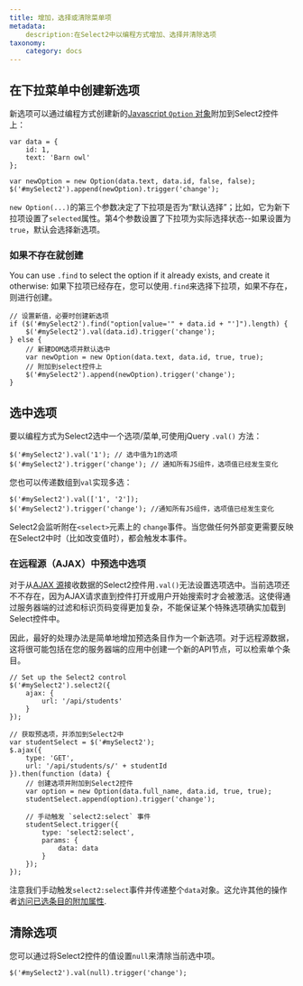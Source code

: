 ```yaml
---
title: 增加，选择或清除菜单项
metadata: 
    description:在Select2中以编程方式增加、选择并清除选项
taxonomy:
    category: docs 
---
```


## 在下拉菜单中创建新选项

新选项可以通过编程方式创建新的[Javascript `Option` 对象](https://developer.mozilla.org/en-US/docs/Web/API/HTMLOptionElement/Option)附加到Select2控件上：

```
var data = {
    id: 1,
    text: 'Barn owl'
};

var newOption = new Option(data.text, data.id, false, false);
$('#mySelect2').append(newOption).trigger('change');
```

`new Option(...)`的第三个参数决定了下拉项是否为“默认选择”；比如，它为新下拉项设置了`selected`属性。第4个参数设置了下拉项为实际选择状态--如果设置为`true`，默认会选择新选项。

### 如果不存在就创建

You can use `.find` to select the option if it already exists, and create it otherwise: 如果下拉项已经存在，您可以使用`.find`来选择下拉项，如果不存在，则进行创建。

```
// 设置新值，必要时创建新选项
if ($('#mySelect2').find("option[value='" + data.id + "']").length) {
    $('#mySelect2').val(data.id).trigger('change');
} else { 
    // 新建DOM选项并默认选中
    var newOption = new Option(data.text, data.id, true, true);
    // 附加到select控件上
    $('#mySelect2').append(newOption).trigger('change');
} 
```

## 选中选项

要以编程方式为Select2选中一个选项/菜单,可使用jQuery `.val()` 方法：

```
$('#mySelect2').val('1'); // 选中值为1的选项
$('#mySelect2').trigger('change'); // 通知所有JS组件，选项值已经发生变化
```

您也可以传递数组到`val`实现多选：

```
$('#mySelect2').val(['1', '2']);
$('#mySelect2').trigger('change'); //通知所有JS组件，选项值已经发生变化 
```

Select2会监听附在`<select>`元素上的 `change`事件。当您做任何外部变更需要反映在Select2中时（比如改变值时），都会触发本事件。

### 在远程源（AJAX）中预选中选项

对于从[AJAX 源](/data-sources/ajax)接收数据的Select2控件用`.val()`无法设置选项选中。当前选项还不不存在，因为AJAX请求直到控件打开或用户开始搜索时才会被激活。这使得通过服务器端的过滤和标识页码变得更加复杂，不能保证某个特殊选项确实加载到Select控件中。

因此，最好的处理办法是简单地增加预选条目作为一个新选项。对于远程源数据，这将很可能包括在您的服务器端的应用中创建一个新的API节点，可以检索单个条目。

```
// Set up the Select2 control
$('#mySelect2').select2({
    ajax: {
        url: '/api/students'
    }
});

// 获取预选项，并添加到Select2中
var studentSelect = $('#mySelect2');
$.ajax({
    type: 'GET',
    url: '/api/students/s/' + studentId
}).then(function (data) {
    // 创建选项并附加到Select2控件
    var option = new Option(data.full_name, data.id, true, true);
    studentSelect.append(option).trigger('change');

    // 手动触发 `select2:select` 事件
    studentSelect.trigger({
        type: 'select2:select',
        params: {
            data: data
        }
    });
});
```

注意我们手动触发`select2:select`事件并传递整个`data`对象。这允许其他的操作者[访问已选条目的附加属性](/programmatic-control/events#triggering-events).

## 清除选项

您可以通过将Select2控件的值设置`null`来清除当前选中项。

```
$('#mySelect2').val(null).trigger('change');
```
